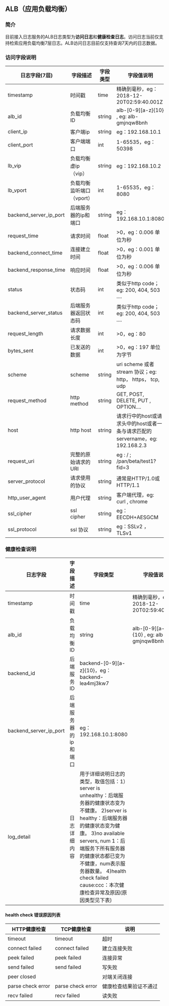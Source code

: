 ## ALB（应用负载均衡）
### 简介
目前接入日志服务的ALB日志类型为**访问日志**和**健康检查日志**。访问日志当前仅支持检索应用负载均衡7层日志。ALB访问日志目前仅支持查询7天内的日志数据。

### 访问字段说明
日志字段(7层) | 字段描述 | 字段类型 | 字段值说明
-- | -- | -- | --
timestamp  | 时间戳 | time | 精确到毫秒，eg：2018-12-20T02:59:40.001Z
alb_id | 负载均衡ID | string | alb-[0-9][a-z]{10} , eg: alb-gmjnqw8bnh
client_ip | 客户端ip | string | eg：192.168.10.1
client_port | 客户端端口 | int | 1-65535，eg：50398
lb_vip | 负载均衡虚ip（vip） | string | eg：192.168.10.2
lb_vport | 负载均衡监听端口（vport） | int | 1-65535，eg：8080
backend_server_ip_port | 后端服务器的ip和端口 | string | eg：192.168.10.1:8080
request_time | 请求时间 | float | >0，eg：0.006 单位为秒
backend_connect_time | 连接建立时间 | float | >0，eg：0.001 单位为秒
backend_response_time | 响应时间 | float | >0，eg：0.006 单位为秒
status | 状态码 | int | 类似于http code； eg: 200, 404, 503 ....
backend_server_status | 后端服务器返回状态码 | int | 类似于http code；eg: 200, 404, 503 ....
request_length | 请求数据长度 | int | >0，eg：80
bytes_sent | 已发送的数据 | int | >0，eg：197 单位为字节
scheme | scheme | string | uri scheme 或者 stream 协议；eg: http， https， tcp, udp
request_method | http method | string | GET, POST, DELETE, PUT , OPTION....
host | http host | string | 请求行中的host或请求头中的host或者一条与请求匹配的servername，eg: 192.168.2.3
request_uri | 完整的原始请求的URI | string | eg : / ; /pan/beta/test1?fid=3
server_protocol | 请求使用的协议 | string | 通常是HTTP/1.0或HTTP/1.1
http_user_agent | 用户代理 | string | 客户端代理，eg: curl , chrome
ssl_cipher | ssl cipher | string | eg：EECDH+AESGCM
ssl_protocol | ssl 协议 | string | eg：SSLv2 ，TLSv1 

### 健康检查说明
日志字段| 字段描述 | 字段类型 | 字段值说明
-- | -- | -- | --
timestamp | 时间戳 | time | 精确到毫秒，eg：2018-12-20T02:59:40.001Z
alb_id | 负载均衡ID | string | alb-[0-9][a-z]{10} , eg: alb-gmjnqw8bnh
backend_id | 后端服务ID |backend-[0-9][a-z]{10}，eg：backend-lea4mj3kw7
backend_server_ip_port | 后端服务器的ip和端口 | eg：192.168.10.1:8080|
log_detail |  日志详细内容 | 用于详细说明日志的类型，取值包括：1）server is unhealthy：后端服务器的健康状态变为不健康。 2)server is healthy：后端服务器的健康状态变为健康。 3)no available servers, num 1：后端服务下所有服务器的健康状态都已变为不健康，num表示服务器数量。 4)health check failed cause:ccc：本次健康检查异常及原因(原因类型见下表) 

#### health check 错误原因列表
HTTP健康检查| TCP健康检查 |说明
-- | -- | -- 
timeout | timeout | 超时
connect failed |  connect failed | 建立连接失败
peek failed | peek failed | 连接异常 
send failed | send failed | 写失败 
peer closed  |           | 对端关闭连接 
parse check error	 |parse check error | 健康检查结果验证不通过
recv failed |recv failed |  读失败 




